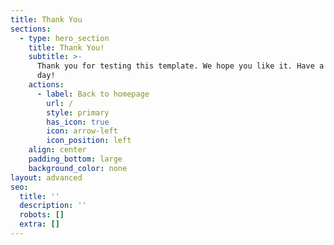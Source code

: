 ```yaml
---
title: Thank You
sections:
  - type: hero_section
    title: Thank You!
    subtitle: >-
      Thank you for testing this template. We hope you like it. Have a great
      day!
    actions:
      - label: Back to homepage
        url: /
        style: primary
        has_icon: true
        icon: arrow-left
        icon_position: left
    align: center
    padding_bottom: large
    background_color: none
layout: advanced
seo:
  title: ''
  description: ''
  robots: []
  extra: []
---
```

